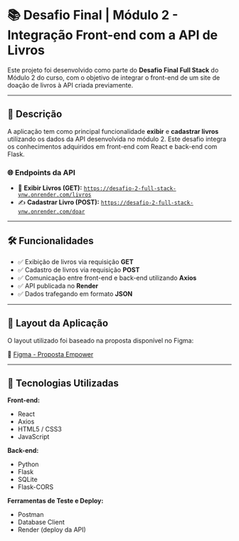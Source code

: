 # 📚 Desafio Final | Módulo 2 - Integração Front-end com a API de Livros

Este projeto foi desenvolvido como parte do **Desafio Final Full Stack** do Módulo 2 do curso, com o objetivo de integrar o front-end de um site de doação de livros à API criada previamente.

---

## 🚀 Descrição

A aplicação tem como principal funcionalidade **exibir** e **cadastrar livros** utilizando os dados da API desenvolvida no módulo 2. Este desafio integra os conhecimentos adquiridos em front-end com React e back-end com Flask.

### 🌐 Endpoints da API

- 📖 **Exibir Livros (GET):** [`https://desafio-2-full-stack-vnw.onrender.com/livros`](https://desafio-2-full-stack-vnw.onrender.com/livros)
- ✍️ **Cadastrar Livro (POST):** [`https://desafio-2-full-stack-vnw.onrender.com/doar`](https://desafio-2-full-stack-vnw.onrender.com/doar)

---

## 🛠️ Funcionalidades

- ✅ Exibição de livros via requisição **GET**
- ✅ Cadastro de livros via requisição **POST**
- ✅ Comunicação entre front-end e back-end utilizando **Axios**
- ✅ API publicada no **Render**
- ✅ Dados trafegando em formato **JSON**

---

## 🎨 Layout da Aplicação

O layout utilizado foi baseado na proposta disponível no Figma:

🔗 [Figma - Proposta Empower](https://www.figma.com/design/MDGn9uI2Ny5Y8sOJWnmfRp/Proposta-Empower?node-id=0-1&node-type=canvas&t=EndtmH2witkacjOy-0)

---

## 🧪 Tecnologias Utilizadas

**Front-end:**
- React
- Axios
- HTML5 / CSS3
- JavaScript

**Back-end:**
- Python
- Flask
- SQLite
- Flask-CORS

**Ferramentas de Teste e Deploy:**
- Postman
- Database Client
- Render (deploy da API)
